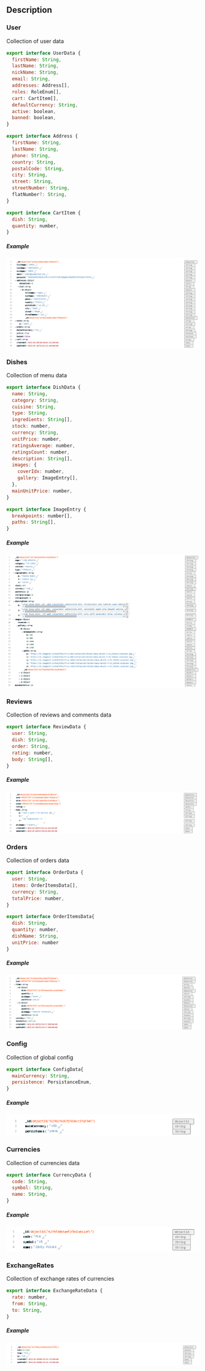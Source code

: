 ## Description
 
### **User**

Collection of user data

```js
export interface UserData {
  firstName: String,
  lastName: String,
  nickName: String,
  email: String,
  addresses: Address[],
  roles: RoleEnum[],
  cart: CartItem[],
  defaultCurrency: String,
  active: boolean,
  banned: boolean,
}

```

```js
export interface Address {
  firstName: String,
  lastName: String,
  phone: String,
  country: String,
  postalCode: String,
  city: String,
  street: String,
  streetNumber: String,
  flatNumber?: String,
}
```
```js
export interface CartItem {
  dish: String,
  quantity: number,
}
```

##### Example

![UserExample](/docs/diagram/assets/example_user.png)

### **Dishes**

Collection of menu data

```js
export interface DishData {
  name: String,
  category: String,
  cuisine: String,
  type: String,
  ingredients: String[],
  stock: number,
  currency: String,
  unitPrice: number,
  ratingsAverage: number,
  ratingsCount: number,
  description: String[],
  images: {
    coverIdx: number,
    gallery: ImageEntry[],
  },
  mainUnitPrice: number,
}
```
```js
export interface ImageEntry {
  breakpoints: number[],
  paths: String[],
}
```

##### Example

![DishesExample](/docs/diagram/assets/example_dishes.png)

### **Reviews**

Collection of reviews and comments data

```js
export interface ReviewData {
  user: String,
  dish: String,
  order: String,
  rating: number,
  body: String[],
}
```

##### Example

![ReviewsExample](/docs/diagram/assets/example_reviews.png)

### **Orders**

Collection of orders data

```js
export interface OrderData {
  user: String,
  items: OrderItemsData[],
  currency: String,
  totalPrice: number,
}
```
```js
export interface OrderItemsData{
  dish: String,
  quantity: number,
  dishName: String,
  unitPrice: number
}
```

##### Example

![OrdersExample](/docs/diagram/assets/example_orders.png)

### **Config**

Collection of global config

```js
export interface ConfigData{
  mainCurrency: String,
  persistence: PersistanceEnum,
}
```

##### Example

![ConfigExample](/docs/diagram/assets/example_config.png)

### **Currencies**

Collection of currencies data

```js
export interface CurrencyData {
  code: String,
  symbol: String,
  name: String,
}
```

##### Example

![CurrenciesExample](/docs/diagram/assets/example_currencies.png)

### **ExchangeRates**

Collection of exchange rates of currencies

```js
export interface ExchangeRateData {
  rate: number,
  from: String,
  to: String,
}
```

##### Example

![ExchangeRateExample](/docs/diagram/assets/example_exchangeRates.png)
